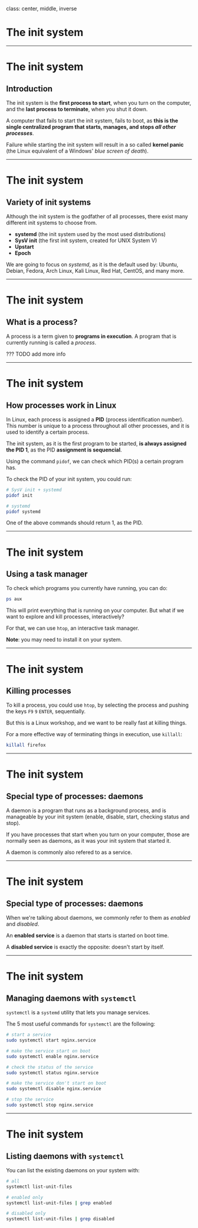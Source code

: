 class: center, middle, inverse

# The init system

---

# The init system

## Introduction

The init system is the **first process to start**, when you turn on the computer,
and the **last process to terminate**, when you shut it down.

A computer that fails to start the init system, fails to boot, as **this
is the single centralized program that starts, manages, and stops *all other processes***.

Failure while starting the init system will result in a so called **kernel panic**
(the Linux equivalent of a Windows' *blue screen of death*).

---

# The init system

## Variety of init systems

Although the init system is the godfather of all processes, there exist many
different init systems to choose from.

- **systemd** (the init system used by the most used distributions)
- **SysV init** (the first init system, created for UNIX System V)
- **Upstart**
- **Epoch**

We are going to focus on *systemd*, as it is the default used by: Ubuntu, Debian, Fedora, Arch Linux,
Kali Linux, Red Hat, CentOS, and many more.

---

# The init system

## What is a process?

A process is a term given to **programs in execution**. A program that is
currently running is called a _process_.

???
TODO add more info

---

# The init system

## How processes work in Linux

In Linux, each process is assigned a **PID** (process identification number). This number is
unique to a process throughout all other processes, and it is used to identify a certain process.

The init system, as it is the first program to be started, **is always assigned the PID 1**, as
the PID **assignment is sequencial**.

Using the command `pidof`, we can check which PID(s) a certain program has.

To check the PID of your init system, you could run:
```bash
# SysV init + systemd 
pidof init

# systemd
pidof systemd
```
One of the above commands should return 1, as the PID.

---

# The init system

## Using a task manager

To check which programs you currently have running, you can do:

```bash
ps aux
```

This will print everything that is running on your computer.
But what if we want to explore and kill processes, interactively?

For that, we can use `htop`, an interactive task manager.

**Note**: you may need to install it on your system.

---

# The init system

## Killing processes

To kill a process, you could use `htop`, by selecting the process and pushing the keys `F9` `9` `ENTER`, sequentially.

But this is a Linux workshop, and we want to be really fast at killing things.

For a more effective way of terminating things in execution, use `killall`:

```bash
killall firefox
```

---

# The init system

## Special type of processes: daemons

A daemon is a program that runs as a background process, and is manageable by your init system (enable, disable, start, checking status and stop).

If you have processes that start when you turn on your computer, those are normally seen as daemons, as it was your init system that started it.

A daemon is commonly also refered to as a service.

---

# The init system

## Special type of processes: daemons

When we're talking about daemons, we commonly refer to them as *enabled* and *disabled*.

An **enabled service** is a daemon that starts is started on boot time.

A **disabled service** is exactly the opposite: doesn't start by itself.

---

# The init system

## Managing daemons with `systemctl`

`systemctl` is a `systemd` utility that lets you manage services.

The 5 most useful commands for `systemctl` are the following:

```bash
# start a service
sudo systemctl start nginx.service

# make the service start on boot
sudo systemctl enable nginx.service

# check the status of the service
sudo systemctl status nginx.service

# make the service don't start on boot
sudo systemctl disable nginx.service

# stop the service
sudo systemctl stop nginx.service
```

---

# The init system

## Listing daemons with `systemctl`

You can list the existing daemons on your system with:

```bash
# all
systemctl list-unit-files

# enabled only
systemctl list-unit-files | grep enabled

# disabled only
systemctl list-unit-files | grep disabled
```
